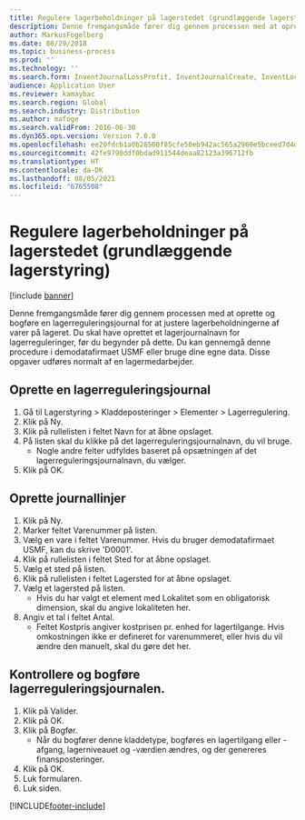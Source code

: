 ```yaml
---
title: Regulere lagerbeholdninger på lagerstedet (grundlæggende lagerstyring)
description: Denne fremgangsmåde fører dig gennem processen med at oprette og bogføre en lagerreguleringsjournal for at justere lagerbeholdningerne af varer på lageret.
author: MarkusFogelberg
ms.date: 08/29/2018
ms.topic: business-process
ms.prod: ''
ms.technology: ''
ms.search.form: InventJournalLossProfit, InventJournalCreate, InventLocationIdLookup
audience: Application User
ms.reviewer: kamaybac
ms.search.region: Global
ms.search.industry: Distribution
ms.author: mafoge
ms.search.validFrom: 2016-06-30
ms.dyn365.ops.version: Version 7.0.0
ms.openlocfilehash: ee20fdcb1a0b28500f85cfe50eb942ac565a2960e5bceed7d4d4427bc9bd7218
ms.sourcegitcommit: 42fe9790ddf0bdad911544deaa82123a396712fb
ms.translationtype: HT
ms.contentlocale: da-DK
ms.lasthandoff: 08/05/2021
ms.locfileid: "6765508"
---
```

# <a name="adjust-stock-levels-in-the-warehouse-basic-warehousing"></a>Regulere lagerbeholdninger på lagerstedet (grundlæggende lagerstyring)

[!include [banner](../../includes/banner.md)]

Denne fremgangsmåde fører dig gennem processen med at oprette og bogføre en lagerreguleringsjournal for at justere lagerbeholdningerne af varer på lageret. Du skal have oprettet et lagerjournalnavn for lagerreguleringer, før du begynder på dette. Du kan gennemgå denne procedure i demodatafirmaet USMF eller bruge dine egne data. Disse opgaver udføres normalt af en lagermedarbejder.


## <a name="create-an-inventory-adjustment-journal"></a>Oprette en lagerreguleringsjournal
1. Gå til Lagerstyring > Kladdeposteringer > Elementer > Lagerregulering.
2. Klik på Ny.
3. Klik på rullelisten i feltet Navn for at åbne opslaget.
4. På listen skal du klikke på det lagerreguleringsjournalnavn, du vil bruge.
    * Nogle andre felter udfyldes baseret på opsætningen af det lagerreguleringsjournalnavn, du vælger.  
5. Klik på OK.

## <a name="create-journal-lines"></a>Oprette journallinjer
1. Klik på Ny.
2. Marker feltet Varenummer på listen.
3. Vælg en vare i feltet Varenummer. Hvis du bruger demodatafirmaet USMF, kan du skrive 'D0001'.
4. Klik på rullelisten i feltet Sted for at åbne opslaget.
5. Vælg et sted på listen.
6. Klik på rullelisten i feltet Lagersted for at åbne opslaget.
7. Vælg et lagersted på listen.
    * Hvis du har valgt et element med Lokalitet som en obligatorisk dimension, skal du angive lokaliteten her.  
8. Angiv et tal i feltet Antal.
    * Feltet Kostpris angiver kostprisen pr. enhed for lagertilgange. Hvis omkostningen ikke er defineret for varenummeret, eller hvis du vil ændre den manuelt, skal du gøre det her.  

## <a name="validate-and-post-the-inventory-adjustment-journal"></a>Kontrollere og bogføre lagerreguleringsjournalen.
1. Klik på Valider.
2. Klik på OK.
3. Klik på Bogfør.
    * Når du bogfører denne kladdetype, bogføres en lagertilgang eller -afgang, lagerniveauet og -værdien ændres, og der genereres finansposteringer.  
4. Klik på OK.
5. Luk formularen.
6. Luk siden.



[!INCLUDE[footer-include](../../../includes/footer-banner.md)]